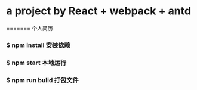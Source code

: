 # a project by React + webpack + antd 
=======
个人简历

### $ npm install     安装依赖 <br/>
### $ npm start       本地运行 <br/>
### $ npm run bulid   打包文件 <br/>

